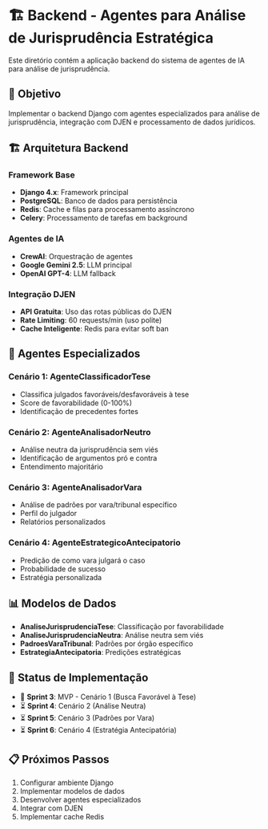 # 🏗️ Backend - Agentes para Análise de Jurisprudência Estratégica

Este diretório contém a aplicação backend do sistema de agentes de IA para análise de jurisprudência.

## 🎯 **Objetivo**

Implementar o backend Django com agentes especializados para análise de jurisprudência, integração com DJEN e processamento de dados jurídicos.

## 🏗️ **Arquitetura Backend**

### **Framework Base**
- **Django 4.x**: Framework principal
- **PostgreSQL**: Banco de dados para persistência
- **Redis**: Cache e filas para processamento assíncrono
- **Celery**: Processamento de tarefas em background

### **Agentes de IA**
- **CrewAI**: Orquestração de agentes
- **Google Gemini 2.5**: LLM principal
- **OpenAI GPT-4**: LLM fallback

### **Integração DJEN**
- **API Gratuita**: Uso das rotas públicas do DJEN
- **Rate Limiting**: 60 requests/min (uso polite)
- **Cache Inteligente**: Redis para evitar soft ban

## 🤖 **Agentes Especializados**

### **Cenário 1: AgenteClassificadorTese**
- Classifica julgados favoráveis/desfavoráveis à tese
- Score de favorabilidade (0-100%)
- Identificação de precedentes fortes

### **Cenário 2: AgenteAnalisadorNeutro**
- Análise neutra da jurisprudência sem viés
- Identificação de argumentos pró e contra
- Entendimento majoritário

### **Cenário 3: AgenteAnalisadorVara**
- Análise de padrões por vara/tribunal específico
- Perfil do julgador
- Relatórios personalizados

### **Cenário 4: AgenteEstrategicoAntecipatorio**
- Predição de como vara julgará o caso
- Probabilidade de sucesso
- Estratégia personalizada

## 📊 **Modelos de Dados**

- **AnaliseJurisprudenciaTese**: Classificação por favorabilidade
- **AnaliseJurisprudenciaNeutra**: Análise neutra sem viés
- **PadroesVaraTribunal**: Padrões por órgão específico
- **EstrategiaAntecipatoria**: Predições estratégicas

## 🚀 **Status de Implementação**

- 🔄 **Sprint 3**: MVP - Cenário 1 (Busca Favorável à Tese)
- ⏳ **Sprint 4**: Cenário 2 (Análise Neutra)
- ⏳ **Sprint 5**: Cenário 3 (Padrões por Vara)
- ⏳ **Sprint 6**: Cenário 4 (Estratégia Antecipatória)

## 📋 **Próximos Passos**

1. Configurar ambiente Django
2. Implementar modelos de dados
3. Desenvolver agentes especializados
4. Integrar com DJEN
5. Implementar cache Redis
